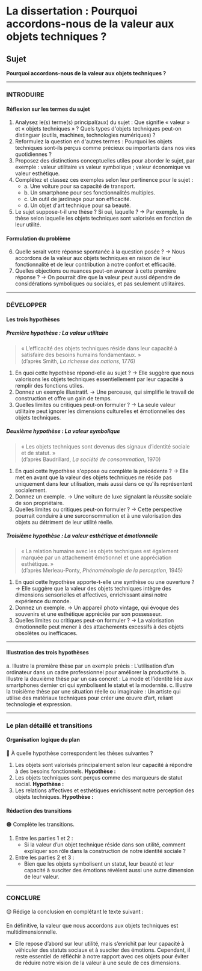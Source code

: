 # La dissertation : Pourquoi accordons-nous de la valeur aux objets techniques ?

## Sujet
**Pourquoi accordons-nous de la valeur aux objets techniques ?**

---

### INTRODUIRE

#### Réflexion sur les termes du sujet

1. Analysez le(s) terme(s) principal(aux) du sujet : Que signifie « valeur » et « objets techniques » ? Quels types d'objets techniques peut-on distinguer (outils, machines, technologies numériques) ?
2. Reformulez la question en d'autres termes : Pourquoi les objets techniques sont-ils perçus comme précieux ou importants dans nos vies quotidiennes ?
3. Proposez des distinctions conceptuelles utiles pour aborder le sujet, par exemple : valeur utilitaire vs valeur symbolique ; valeur économique vs valeur esthétique.
4. Complétez et classez ces exemples selon leur pertinence pour le sujet :
   - a. Une voiture pour sa capacité de transport.
   - b. Un smartphone pour ses fonctionnalités multiples.
   - c. Un outil de jardinage pour son efficacité.
   - d. Un objet d'art technique pour sa beauté.
5. Le sujet suppose-t-il une thèse ? Si oui, laquelle ? → Par exemple, la thèse selon laquelle les objets techniques sont valorisés en fonction de leur utilité.

#### Formulation du problème

6. Quelle serait votre réponse spontanée à la question posée ? → Nous accordons de la valeur aux objets techniques en raison de leur fonctionnalité et de leur contribution à notre confort et efficacité.
7. Quelles objections ou nuances peut-on avancer à cette première réponse ? → On pourrait dire que la valeur peut aussi dépendre de considérations symboliques ou sociales, et pas seulement utilitaires.

---

### DÉVELOPPER

#### Les trois hypothèses

##### Première hypothèse : La valeur utilitaire

> « L’efficacité des objets techniques réside dans leur capacité à satisfaire des besoins humains fondamentaux. »  
> (d’après Smith, *La richesse des nations*, 1776)

1. En quoi cette hypothèse répond-elle au sujet ? → Elle suggère que nous valorisons les objets techniques essentiellement par leur capacité à remplir des fonctions utiles.
2. Donnez un exemple illustratif. → Une perceuse, qui simplifie le travail de construction et offre un gain de temps.
3. Quelles limites ou critiques peut-on formuler ? → La seule valeur utilitaire peut ignorer les dimensions culturelles et émotionnelles des objets techniques.

##### Deuxième hypothèse : La valeur symbolique

> « Les objets techniques sont devenus des signaux d’identité sociale et de statut. »  
> (d’après Baudrillard, *La société de consommation*, 1970)

1. En quoi cette hypothèse s'oppose ou complète la précédente ? → Elle met en avant que la valeur des objets techniques ne réside pas uniquement dans leur utilisation, mais aussi dans ce qu'ils représentent socialement.
2. Donnez un exemple. → Une voiture de luxe signalant la réussite sociale de son propriétaire.
3. Quelles limites ou critiques peut-on formuler ? → Cette perspective pourrait conduire à une surconsommation et à une valorisation des objets au détriment de leur utilité réelle.

##### Troisième hypothèse : La valeur esthétique et émotionnelle

> « La relation humaine avec les objets techniques est également marquée par un attachement émotionnel et une appréciation esthétique. »  
> (d’après Merleau-Ponty, *Phénoménologie de la perception*, 1945)

1. En quoi cette hypothèse apporte-t-elle une synthèse ou une ouverture ? → Elle suggère que la valeur des objets techniques intègre des dimensions sensorielles et affectives, enrichissant ainsi notre expérience du monde.
2. Donnez un exemple. → Un appareil photo vintage, qui évoque des souvenirs et une esthétique appréciée par son possesseur.
3. Quelles limites ou critiques peut-on formuler ? → La valorisation émotionnelle peut mener à des attachements excessifs à des objets obsolètes ou inefficaces.

---

#### Illustration des trois hypothèses

a. Illustre la première thèse par un exemple précis : L’utilisation d’un ordinateur dans un cadre professionnel pour améliorer la productivité.
b. Illustre la deuxième thèse par un cas concret : La mode et l’identité liée aux smartphones dernier cri qui symbolisent le statut et la modernité.
c. Illustre la troisième thèse par une situation réelle ou imaginaire : Un artiste qui utilise des matériaux techniques pour créer une œuvre d’art, reliant technologie et expression.

---

### Le plan détaillé et transitions

#### Organisation logique du plan

🔴 À quelle hypothèse correspondent les thèses suivantes ?

1. Les objets sont valorisés principalement selon leur capacité à répondre à des besoins fonctionnels. **Hypothèse :**
2. Les objets techniques sont perçus comme des marqueurs de statut social. **Hypothèse :**
3. Les relations affectives et esthétiques enrichissent notre perception des objets techniques. **Hypothèse :**

#### Rédaction des transitions

🟠 Complète les transitions.

1. Entre les parties 1 et 2 :  
   - Si la valeur d’un objet technique réside dans son utilité, comment expliquer son rôle dans la construction de notre identité sociale ?
2. Entre les parties 2 et 3 :  
   - Bien que les objets symbolisent un statut, leur beauté et leur capacité à susciter des émotions révèlent aussi une autre dimension de leur valeur.

---

### CONCLURE

🟡 Rédige la conclusion en complétant le texte suivant :

En définitive, la valeur que nous accordons aux objets techniques est multidimensionnelle. 
- Elle repose d’abord sur leur utilité, mais s’enrichit par leur capacité à véhiculer des statuts sociaux et à susciter des émotions. 
Cependant, il reste essentiel de réfléchir à notre rapport avec ces objets pour éviter de réduire notre vision de la valeur à une seule de ces dimensions.